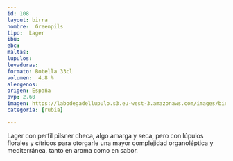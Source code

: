 ```yaml
--- 
id: 108
layout: birra
nombre:  Greenpils
tipo:  Lager
ibu:  
ebc:
maltas: 
lupulos: 
levaduras: 
formato: Botella 33cl
volumen:  4.8 %
alergenos: 
origen: España
pvp: 2.60
imagen: https://labodegadellupulo.s3.eu-west-3.amazonaws.com/images/birras/greenpils.jpg
categoria: [rubia]

---
```

Lager con perfil pilsner checa, algo amarga y seca, pero con lúpulos florales y cítricos para otorgarle una mayor complejidad organoléptica y mediterránea, tanto en aroma como en sabor.
















